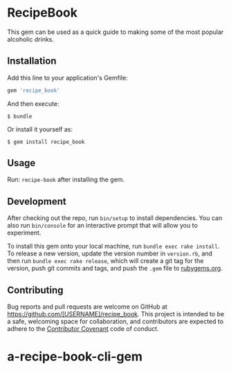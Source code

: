 # RecipeBook

This gem can be used as a quick guide to making some of the most popular alcoholic drinks.

## Installation

Add this line to your application's Gemfile:

```ruby
gem 'recipe_book'
```

And then execute:

    $ bundle

Or install it yourself as:

    $ gem install recipe_book

## Usage

Run: `recipe-book` after installing the gem.

## Development

After checking out the repo, run `bin/setup` to install dependencies. You can also run `bin/console` for an interactive prompt that will allow you to experiment.

To install this gem onto your local machine, run `bundle exec rake install`. To release a new version, update the version number in `version.rb`, and then run `bundle exec rake release`, which will create a git tag for the version, push git commits and tags, and push the `.gem` file to [rubygems.org](https://rubygems.org).

## Contributing

Bug reports and pull requests are welcome on GitHub at https://github.com/[USERNAME]/recipe_book. This project is intended to be a safe, welcoming space for collaboration, and contributors are expected to adhere to the [Contributor Covenant](http://contributor-covenant.org) code of conduct.

# a-recipe-book-cli-gem

